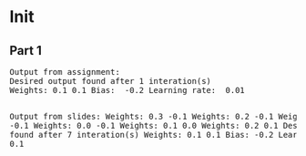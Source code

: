 <h1>Init</h1>
<h2>Part 1</h2>
<pre>
Output from assignment:
Desired output found after 1 interation(s)
Weights: 0.1 0.1 Bias:  -0.2 Learning rate:  0.01

Output from slides:
Weights: 0.3 -0.1
Weights: 0.2 -0.1
Weights: 0.1 -0.1
Weights: 0.0 -0.1
Weights: 0.1 0.0
Weights: 0.2 0.1
Desired output found after 7 interation(s)
Weights: 0.1 0.1 Bias:  -0.2 Learning rate:  0.1
</pre>